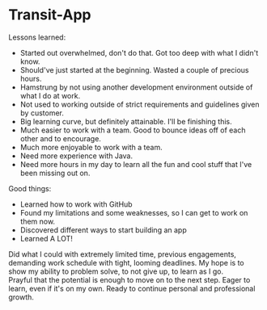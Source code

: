 # Transit-App
Lessons learned:
- Started out overwhelmed, don't do that.  Got too deep with what I didn't know.
- Should've just started at the beginning.  Wasted a couple of precious hours.
- Hamstrung by not using another development environment outside of what I do at work.
- Not used to working outside of strict requirements and guidelines given by customer.
- Big learning curve, but definitely attainable.  I'll be finishing this.
- Much easier to work with a team.  Good to bounce ideas off of each other and to encourage.
- Much more enjoyable to work with a team.
- Need more experience with Java.
- Need more hours in my day to learn all the fun and cool stuff that I've been missing out on.

Good things:
- Learned how to work with GitHub
- Found my limitations and some weaknesses, so I can get to work on them now.
- Discovered different ways to start building an app
- Learned A LOT!

Did what I could with extremely limited time, previous engagements, demanding work schedule with tight, looming deadlines. 
My hope is to show my ability to problem solve, to not give up, to learn as I go.  
Prayful that the potential is enough to move on to the next step. 
Eager to learn, even if it's on my own.  Ready to continue personal and professional growth.
